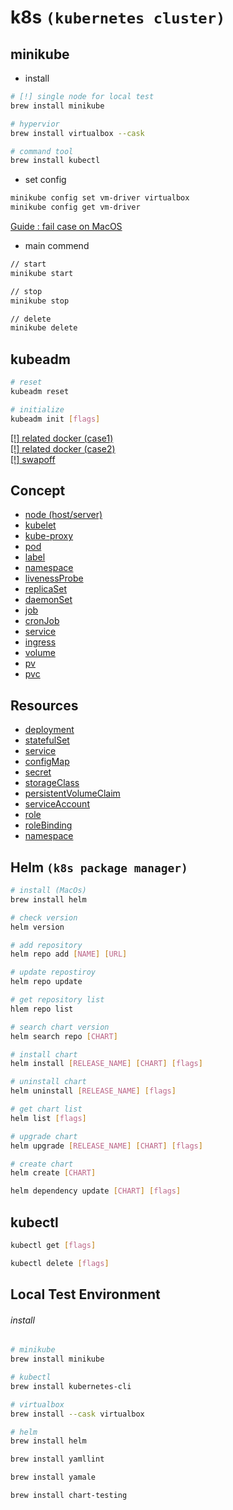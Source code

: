 # k8s `(kubernetes cluster)`

## minikube

* install
```zsh
# [!] single node for local test 
brew install minikube

# hypervior
brew install virtualbox --cask

# command tool
brew install kubectl
```

* set config
```sh
minikube config set vm-driver virtualbox
minikube config get vm-driver
```
[Guide : fail case on MacOS](https://stackoverflow.com/questions/52277019/how-to-fix-vm-issue-with-minikube-start)

* main commend
```sh
// start
minikube start

// stop
minikube stop

// delete
minikube delete
```

## kubeadm
```sh
# reset
kubeadm reset

# initialize
kubeadm init [flags]
```

[[!] related docker (case1)](https://boying-blog.tistory.com/3)  
[[!] related docker (case2)](https://almost-native.tistory.com/415)  
[[!] swapoff](https://stackoverflow.com/questions/47094861/error-while-executing-and-initializing-kubeadm)

## Concept
* [node (host/server)](node)
* [kubelet](kubelet)
* [kube-proxy](kube-proxy)
* [pod](pod)
* [label](label)
* [namespace](namespace)
* [livenessProbe](livenessProbe)
* [replicaSet](replicaSet)
* [daemonSet](daemonSet)
* [job](job)
* [cronJob](cronJob)
* [service](service)
* [ingress](ingress)
* [volume](volume)
* [pv](pv)
* [pvc](pvc)

## Resources
* [deployment]()
* [statefulSet]()
* [service]()
* [configMap]()
* [secret]()
* [storageClass]()
* [persistentVolumeClaim]()
* [serviceAccount]()
* [role]()
* [roleBinding]()
* [namespace]()

## Helm `(k8s package manager)`
```sh
# install (MacOs)
brew install helm

# check version
helm version

# add repository
helm repo add [NAME] [URL]

# update repostiroy
helm repo update

# get repository list
hlem repo list

# search chart version
helm search repo [CHART]

# install chart
helm install [RELEASE_NAME] [CHART] [flags]

# uninstall chart
helm uninstall [RELEASE_NAME] [flags]

# get chart list
helm list [flags]

# upgrade chart
helm upgrade [RELEASE_NAME] [CHART] [flags]

# create chart
helm create [CHART]

helm dependency update [CHART] [flags]

```

## kubectl
```sh
kubectl get [flags]

kubectl delete [flags]
```

## Local Test Environment

###### install
```sh
# minikube
brew install minikube

# kubectl
brew install kubernetes-cli

# virtualbox
brew install --cask virtualbox

# helm
brew install helm

brew install yamllint

brew install yamale

brew install chart-testing
```

